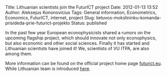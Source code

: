 Title: Lithuanian scientists join the FuturICT project
Date: 2012-01-13 13:52
Author: Aleksejus Kononovicius
Tags: General information, Econometrics, Economics, FuturICT, internet, project
Slug: lietuvos-mokslininku-komanda-prisideda-prie-futurict-projekto
Status: published

In
the past few year European econophysicists shared a rumors on the
upcoming flagship project, which should innovate not only econophysics,
but also economic and other social sciences. Finally it has started and
Lithuanian scientists have joined it! We, scientists of VU ITPA, are
also among them.

More information can be found on the official project home page
[futurict.eu](http://futurict.eu). While Lithuanian team is introduced
[here](/futurict "FuturICT").
